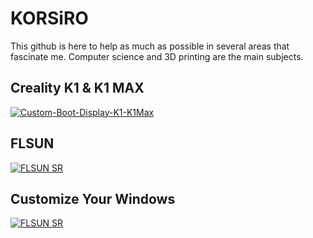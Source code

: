 # KORSiRO
This github is here to help as much as possible in several areas that fascinate me. Computer science and 3D printing are the main subjects.  

## Creality K1 & K1 MAX
[![Custom-Boot-Display-K1-K1Max](https://github-readme-stats.vercel.app/api/pin/?username=KORSiRO&repo=Custom-Boot-Display-K1-K1Max&title_color=ffffff&text_color=c9cacc&icon_color=E02044&bg_color=1d1f21)](https://github.com/KORSiRO/Custom-Boot-Display-K1-K1Max)


## FLSUN

[![FLSUN SR](https://github-readme-stats.vercel.app/api/pin/?username=KORSiRO&repo=FLSUN-SR&title_color=ffffff&text_color=c9cacc&icon_color=E02044&bg_color=1d1f21)](https://github.com/KORSiRO/FLSUN-SR)

## Customize Your Windows

[![FLSUN SR](https://github-readme-stats.vercel.app/api/pin/?username=KORSiRO&repo=Customize-Your-Windows&title_color=ffffff&text_color=c9cacc&icon_color=E02044&bg_color=1d1f21)](https://github.com/KORSiRO/Customize-Your-Windows)
